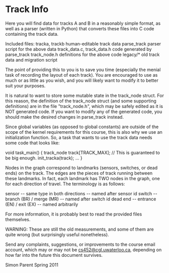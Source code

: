 # Track Info

Here you will find data for tracks A and B in a reasonably simple
format, as well as a parser (written in Python) that converts these
files into C code containing the track data.

Included files:
  tracka, trackb                human-editable track data
  parse_track                   parser script for the above data
  track_data.c, track_data.h    code generated by parse_track
  track_node.h                  definitions for the above code
  legacy/*                      old track data and migration script

The point of providing this to you is to save you time (especially
the menial task of recording the layout of each track).  You are
encouraged to use as much or as little as you wish, and you will
likely want to modify it to better suit your purposes.

It is natural to want to store some mutable state in the track_node
struct.  For this reason, the definition of the track_node struct
(and some supporting definitions) are in the file "track_node.h",
which may be safely edited as it is NOT generated code.  If you want
to modify any of the generated code, you should make the desired
changes in parse_track instead.

Since global variables (as opposed to global constants) are outside
of the scope of the kernel requirements for this course, this is
also why we use an initialization function.  So, a task that wants
to use the track data needs some code that looks like:

  void task_main() {
    track_node track[TRACK_MAX]; // This is guaranteed to be big enough.
    init_tracka(track);
    ...
  }

Nodes in the graph correspond to landmarks (sensors, switches, or
dead ends) on the track.  The edges are the pieces of track running
between these landmarks.  In fact, each landmark has TWO nodes in
the graph, one for each direction of travel.  The terminology is
as follows:

   sensor   -- same type in both directions -- named after sensor id
   switch   -- branch (BR) / merge (MR)     -- named after switch id
   dead end -- entrance (EN) / exit (EX)    -- named arbitrarily

For more information, it is probably best to read the provided
files themselves.

WARNING: These are still the old measurements, and some of them
are quite wrong (but surprisingly useful nonetheless).

Send any complaints, suggestions, or improvements to the course
email account, which may or may not be cs452@cgl.uwaterloo.ca,
depending on how far into the future this document survives.

Simon Parent
Spring 2011
